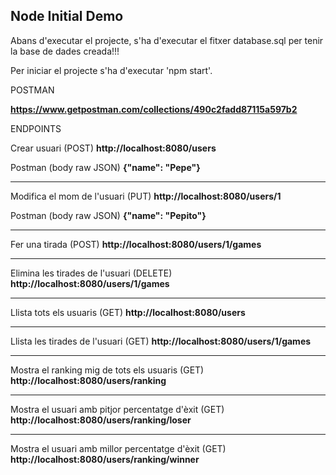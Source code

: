 

## Node Initial Demo

Abans d'executar el projecte, s'ha d'executar el fitxer database.sql per tenir la base de dades creada!!!

Per iniciar el projecte s'ha d'executar 'npm start'.

POSTMAN

<b>https://www.getpostman.com/collections/490c2fadd87115a597b2</b>

ENDPOINTS

Crear usuari (POST)
<b>http://localhost:8080/users</b>

Postman (body raw JSON)
<b>{"name": "Pepe"}</b>

-----------------------------------

Modifica el mom de l'usuari (PUT)
<b>http://localhost:8080/users/1</b>

Postman (body raw JSON)
<b>{"name": "Pepito"}</b>

-----------------------------------

Fer una tirada (POST)
<b>http://localhost:8080/users/1/games</b>

-----------------------------------

Elimina les tirades de l'usuari (DELETE)
<b>http://localhost:8080/users/1/games</b>

-----------------------------------

Llista tots els usuaris (GET)
<b>http://localhost:8080/users</b>

-----------------------------------

Llista les tirades de l'usuari (GET)
<b>http://localhost:8080/users/1/games</b>

-----------------------------------

Mostra el ranking mig de tots els usuaris (GET)
<b>http://localhost:8080/users/ranking</b>

-----------------------------------

Mostra el usuari amb pitjor percentatge d'èxit (GET)
<b>http://localhost:8080/users/ranking/loser</b>

-----------------------------------

Mostra el usuari amb millor percentatge d'èxit (GET)
<b>http://localhost:8080/users/ranking/winner</b>

